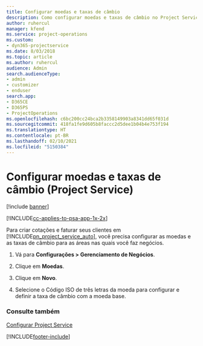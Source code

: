```yaml
---
title: Configurar moedas e taxas de câmbio
description: Como configurar moedas e taxas de câmbio no Project Service
author: ruhercul
manager: kfend
ms.service: project-operations
ms.custom:
- dyn365-projectservice
ms.date: 8/03/2018
ms.topic: article
ms.author: ruhercul
audience: Admin
search.audienceType:
- admin
- customizer
- enduser
search.app:
- D365CE
- D365PS
- ProjectOperations
ms.openlocfilehash: c6bc200cc24bca2b3358149903a8341dd65f031d
ms.sourcegitcommit: 418fa1fe9d605b8faccc2d5dee1b04b4e753f194
ms.translationtype: HT
ms.contentlocale: pt-BR
ms.lasthandoff: 02/10/2021
ms.locfileid: "5150384"
---
```

# <a name="set-up-currencies-and-exchange-rates-project-service"></a>Configurar moedas e taxas de câmbio (Project Service)

[!include [banner](../includes/psa-now-project-operations.md)]

[!INCLUDE[cc-applies-to-psa-app-1x-2x](../includes/cc-applies-to-psa-app-1x-2x.md)]

Para criar cotações e faturar seus clientes em [!INCLUDE[pn_project_service_auto](../includes/pn-project-service-auto.md)], você precisa configurar as moedas e as taxas de câmbio para as áreas nas quais você faz negócios.  
  
1.  Vá para **Configurações > Gerenciamento de Negócios**.  
  
2.  Clique em **Moedas**.  
  
3.  Clique em **Novo**.  
  
4.  Selecione o Código ISO de três letras da moeda para configurar e definir a taxa de câmbio com a moeda base.  
  
### <a name="see-also"></a>Consulte também  
 [Configurar Project Service](../psa/configure.md)


[!INCLUDE[footer-include](../includes/footer-banner.md)]